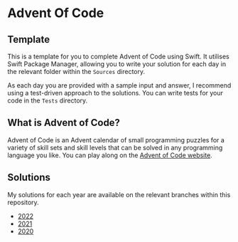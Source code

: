 # Advent Of Code

## Template

This is a template for you to complete Advent of Code using Swift.
It utilises Swift Package Manager, allowing you to write your solution for each day in the relevant folder within the `Sources` directory.

As each day you are provided with a sample input and answer, I recommend using a test-driven approach to the solutions.
You can write tests for your code in the `Tests` directory.


## What is Advent of Code?

Advent of Code is an Advent calendar of small programming puzzles for a variety of skill sets and skill levels that can be solved in any programming language you like.
You can play along on the [Advent of Code website](https://adventofcode.com).

## Solutions

My solutions for each year are available on the relevant branches within this repository.

* [2022](https://github.com/Oliver-Binns/Advent-of-Code/tree/2022)
* [2021](https://github.com/Oliver-Binns/Advent-of-Code/tree/2021)
* [2020](https://github.com/Oliver-Binns/Advent-of-Code/tree/2020)
